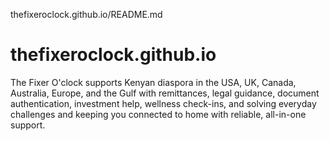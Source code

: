 thefixeroclock.github.io/README.md

# thefixeroclock.github.io
The Fixer O'clock supports Kenyan diaspora in the USA, UK, Canada, Australia, Europe, and the Gulf with remittances, legal guidance, document authentication, investment help, wellness check-ins, and solving everyday challenges and keeping you connected to home with reliable, all-in-one support.
